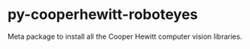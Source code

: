 # py-cooperhewitt-roboteyes

Meta package to install all the Cooper Hewitt computer vision libraries.
